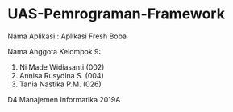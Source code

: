 # UAS-Pemrograman-Framework

Nama Aplikasi : Aplikasi Fresh Boba

Nama Anggota Kelompok 9:
1. Ni Made Widiasanti (002)
2. Annisa Rusydina S. (004)
3. Tania Nastika P.M. (026)

D4 Manajemen Informatika 2019A
